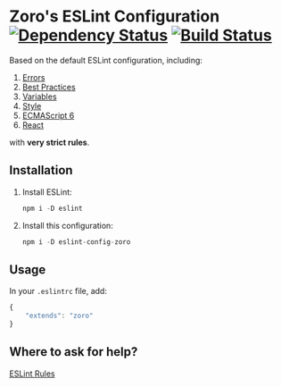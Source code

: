 # Zoro's ESLint Configuration [![Dependency Status](https://david-dm.org/nonoroazoro/eslint-config-zoro.svg?style=flat-square)](https://david-dm.org/nonoroazoro/eslint-config-zoro) [![Build Status](https://travis-ci.org/nonoroazoro/eslint-config-zoro.svg?branch=master)](https://travis-ci.org/nonoroazoro/eslint-config-zoro)

Based on the default ESLint configuration, including:

1.  [Errors](http://eslint.org/docs/rules/#possible-errors)
2.  [Best Practices](http://eslint.org/docs/rules/#best-practices)
3.  [Variables](http://eslint.org/docs/rules/#variables)
4.  [Style](http://eslint.org/docs/rules/#stylistic-issues)
5.  [ECMAScript 6](http://eslint.org/docs/rules/#ecmascript-6)
6.  [React](https://github.com/yannickcr/eslint-plugin-react)

with **very strict rules**.

## Installation

1.  Install ESLint:

    ```javascript
    npm i -D eslint
    ```

2.  Install this configuration:

    ```javascript
    npm i -D eslint-config-zoro
    ```

## Usage

In your `.eslintrc` file, add:

```javascript
{
    "extends": "zoro"
}
```

## Where to ask for help?

[ESLint Rules](http://eslint.org/docs/rules/)

